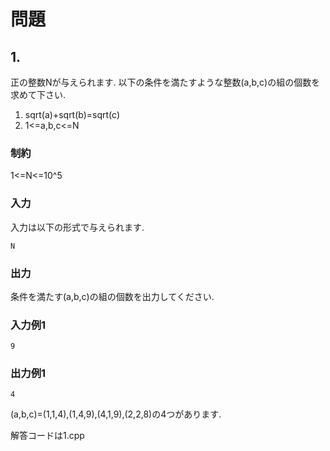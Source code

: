# 問題

## 1.

正の整数Nが与えられます. 
以下の条件を満たすような整数(a,b,c)の組の個数を求めて下さい.

1. sqrt(a)+sqrt(b)=sqrt(c)
2. 1<=a,b,c<=N

### 制約

1<=N<=10^5

### 入力
入力は以下の形式で与えられます.

```
N
```

### 出力

条件を満たす(a,b,c)の組の個数を出力してください.

### 入力例1

```
9
```

### 出力例1

```
4
```

(a,b,c)=(1,1,4),(1,4,9),(4,1,9),(2,2,8)の4つがあります.

解答コードは1.cpp
